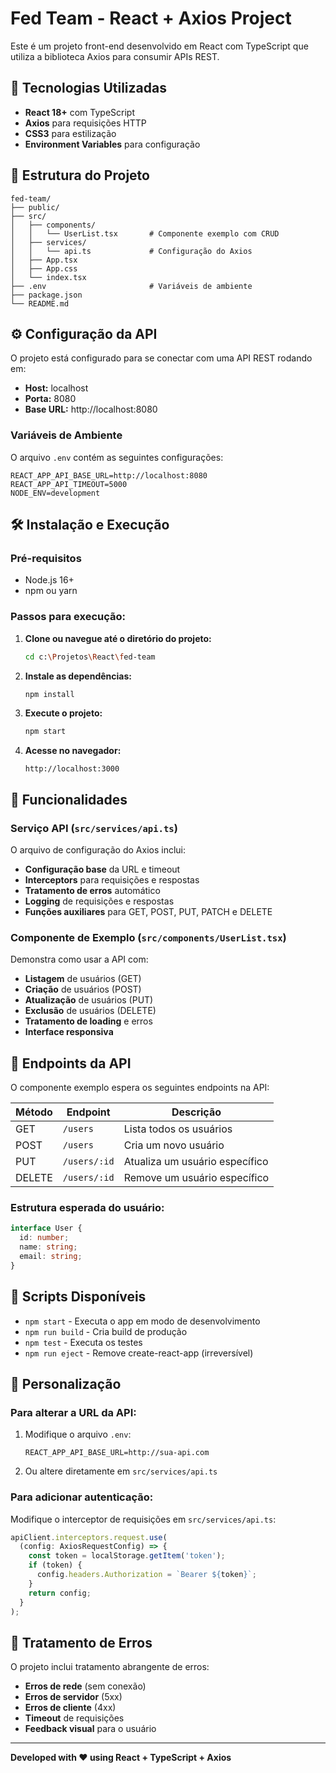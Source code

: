 # Fed Team - React + Axios Project

Este é um projeto front-end desenvolvido em React com TypeScript que utiliza a biblioteca Axios para consumir APIs REST.

## 🚀 Tecnologias Utilizadas

- **React 18+** com TypeScript
- **Axios** para requisições HTTP
- **CSS3** para estilização
- **Environment Variables** para configuração

## 📁 Estrutura do Projeto

```
fed-team/
├── public/
├── src/
│   ├── components/
│   │   └── UserList.tsx       # Componente exemplo com CRUD
│   ├── services/
│   │   └── api.ts             # Configuração do Axios
│   ├── App.tsx
│   ├── App.css
│   └── index.tsx
├── .env                       # Variáveis de ambiente
├── package.json
└── README.md
```

## ⚙️ Configuração da API

O projeto está configurado para se conectar com uma API REST rodando em:
- **Host:** localhost
- **Porta:** 8080
- **Base URL:** http://localhost:8080

### Variáveis de Ambiente

O arquivo `.env` contém as seguintes configurações:

```env
REACT_APP_API_BASE_URL=http://localhost:8080
REACT_APP_API_TIMEOUT=5000
NODE_ENV=development
```

## 🛠️ Instalação e Execução

### Pré-requisitos
- Node.js 16+ 
- npm ou yarn

### Passos para execução:

1. **Clone ou navegue até o diretório do projeto:**
   ```bash
   cd c:\Projetos\React\fed-team
   ```

2. **Instale as dependências:**
   ```bash
   npm install
   ```

3. **Execute o projeto:**
   ```bash
   npm start
   ```

4. **Acesse no navegador:**
   ```
   http://localhost:3000
   ```

## 🔧 Funcionalidades

### Serviço API (`src/services/api.ts`)

O arquivo de configuração do Axios inclui:

- **Configuração base** da URL e timeout
- **Interceptors** para requisições e respostas
- **Tratamento de erros** automático
- **Logging** de requisições e respostas
- **Funções auxiliares** para GET, POST, PUT, PATCH e DELETE

### Componente de Exemplo (`src/components/UserList.tsx`)

Demonstra como usar a API com:

- **Listagem** de usuários (GET)
- **Criação** de usuários (POST)
- **Atualização** de usuários (PUT)
- **Exclusão** de usuários (DELETE)
- **Tratamento de loading** e erros
- **Interface responsiva**

## 📡 Endpoints da API

O componente exemplo espera os seguintes endpoints na API:

| Método | Endpoint | Descrição |
|--------|----------|-----------|
| GET    | `/users` | Lista todos os usuários |
| POST   | `/users` | Cria um novo usuário |
| PUT    | `/users/:id` | Atualiza um usuário específico |
| DELETE | `/users/:id` | Remove um usuário específico |

### Estrutura esperada do usuário:

```typescript
interface User {
  id: number;
  name: string;
  email: string;
}
```

## 🧪 Scripts Disponíveis

- `npm start` - Executa o app em modo de desenvolvimento
- `npm run build` - Cria build de produção
- `npm test` - Executa os testes
- `npm run eject` - Remove create-react-app (irreversível)

## 📝 Personalização

### Para alterar a URL da API:

1. Modifique o arquivo `.env`:
   ```env
   REACT_APP_API_BASE_URL=http://sua-api.com
   ```

2. Ou altere diretamente em `src/services/api.ts`

### Para adicionar autenticação:

Modifique o interceptor de requisições em `src/services/api.ts`:

```typescript
apiClient.interceptors.request.use(
  (config: AxiosRequestConfig) => {
    const token = localStorage.getItem('token');
    if (token) {
      config.headers.Authorization = `Bearer ${token}`;
    }
    return config;
  }
);
```

## 🚨 Tratamento de Erros

O projeto inclui tratamento abrangente de erros:

- **Erros de rede** (sem conexão)
- **Erros de servidor** (5xx)
- **Erros de cliente** (4xx)
- **Timeout** de requisições
- **Feedback visual** para o usuário

---

**Developed with ❤️ using React + TypeScript + Axios**
